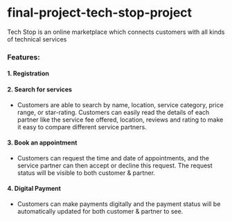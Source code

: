# final-project-tech-stop-project
Tech Stop is an online marketplace which connects customers with all kinds of technical services

### Features:
#### 1. Registration
#### 2. Search for services
   * Customers are able to search by name, location, service category, price range, or star-rating. Customers can easily read the details of each     partner like the service fee offered, location, reviews and rating to make it easy to compare different service partners.
#### 3. Book an appointment
* Customers can request the time and date of appointments, and the service partner can then accept or decline this request. The request status will be visible to both customer & partner.
#### 4. Digital Payment
* Customers can make payments digitally and the payment status will be automatically updated for both customer & partner to see.
